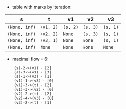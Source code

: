 * table with marks by iteration:

s | t  | v1  | v2  | v3 
--- | --- | --- | --- | --- | 
`(None, inf)` | `(v1, 2)` | `(s, 2)` | `(s, 3)` | `(s, 1)` | 
`(None, inf)` | `(v2, 2)` | `None` | `(s, 3)` | `(s, 1)` | 
`(None, inf)` | `(v3, 1)` | `None` | `None` | `(s, 1)` | 
`(None, inf)` | `None` | `None` | `None` | `None` | 

* maximal flow = 6:
```
	(s)-2->(v1) - [2]
	(s)-3->(v2) - [3]
	(s)-1->(v3) - [1]
	(v1)-1->(v3) - [0]
	(v1)-3->(t) - [2]
	(v1)-3->(v2) - [0]
	(v2)-2->(t) - [2]
	(v2)-4->(v3) - [0]
	(v3)-2->(t) - [1]
```

